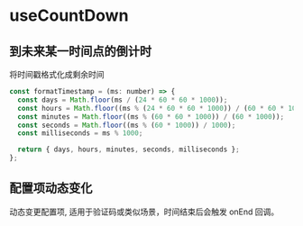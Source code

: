 # useCountDown

<script setup>
  import Demo1 from './demos/demo1.vue'
  import Demo2 from './demos/demo2.vue'
</script>

## 到未来某一时间点的倒计时

<demo1 />

将时间戳格式化成剩余时间

```js
const formatTimestamp = (ms: number) => {
  const days = Math.floor(ms / (24 * 60 * 60 * 1000));
  const hours = Math.floor((ms % (24 * 60 * 60 * 1000)) / (60 * 60 * 1000));
  const minutes = Math.floor((ms % (60 * 60 * 1000)) / (60 * 1000));
  const seconds = Math.floor((ms % (60 * 1000)) / 1000);
  const milliseconds = ms % 1000;

  return { days, hours, minutes, seconds, milliseconds };
};
```

## 配置项动态变化

动态变更配置项, 适用于验证码或类似场景，时间结束后会触发 onEnd 回调。

<demo2 />
